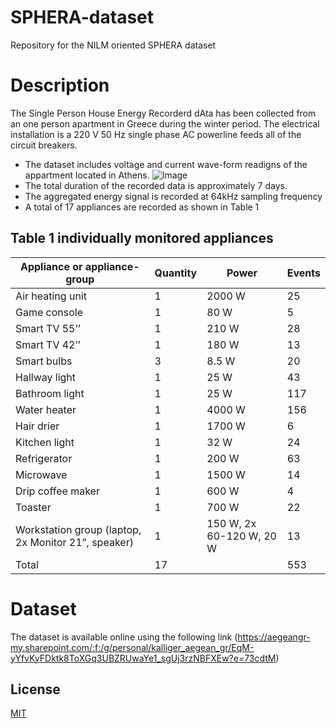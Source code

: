 
# SPHERA-dataset
Repository for the NILM oriented SPHERA dataset
# Description 
The Single Person House Energy Recorderd dAta has been collected from an one person apartment in Greece during the winter period. The electrical installation is a 220 V 50 Hz single phase AC powerline feeds all of the circuit breakers. 
- The dataset includes voltage and current wave-form readigns of the appartment located in Athens. ![Image](https://1drv.ms/i/s!AmFGInrVgNofnaEgzkQLpM8U_klEKg?e=f7XEVp)
- The total duration of the recorded data is approximately 7 days. 
- The aggregated energy signal is recorded at 64kHz sampling frequency 
- A total of 17 appliances are recorded as shown in Table 1
## Table 1 individually monitored appliances 
Appliance or appliance-group | Quantity | Power | Events
---| --- | --- | --- |
Air heating unit | 1 | 2000 W | 25
Game console | 1 | 80 W | 5
Smart TV 55’’ | 1 | 210 W | 28
Smart TV 42’’ | 1 | 180 W | 13
Smart bulbs | 3 | 8.5 W | 20
Hallway light | 1 | 25 W | 43
Bathroom light | 1 | 25 W | 117
Water heater | 1 | 4000 W | 156
Hair drier | 1 | 1700 W | 6
Kitchen light | 1 | 32 W | 24
Refrigerator | 1 | 200 W | 63
Microwave | 1 | 1500 W | 14
Drip coffee maker | 1 | 600 W | 4
Toaster | 1 | 700 W | 22
Workstation group (laptop, 2x Monitor 21”, speaker) | 1 | 150 W, 2x 60-120 W, 20 W | 13
Total | 17 |  | 553

# Dataset
The dataset is available online using the following link (https://aegeangr-my.sharepoint.com/:f:/g/personal/kalliger_aegean_gr/EqM-yYfvKyFDktk8ToXGq3UBZRUwaYe1_sgUj3rzNBFXEw?e=73cdtM)


## License

[MIT](https://choosealicense.com/licenses/mit/)

